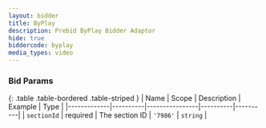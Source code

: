 ```yaml
---
layout: bidder
title: ByPlay
description: Prebid ByPlay Bidder Adaptor
hide: true
biddercode: byplay
media_types: video
---
```


### Bid Params

{: .table .table-bordered .table-striped }
| Name        | Scope    | Description    | Example  | Type     |
|-------------|----------|----------------|----------|----------|
| `sectionId` | required | The section ID | `'7986'` | `string` |
